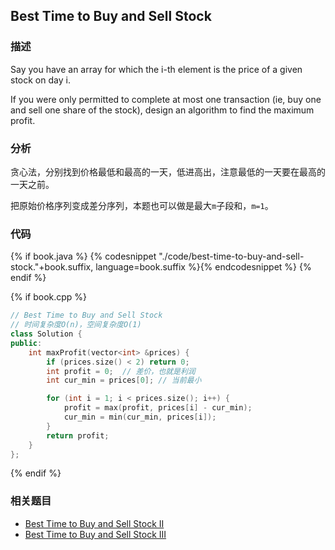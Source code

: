## Best Time to Buy and Sell Stock


### 描述

Say you have an array for which the i-th element is the price of a given stock on day i.

If you were only permitted to complete at    most one transaction (ie, buy one and sell one share of the stock), design an algorithm to find the maximum profit.


### 分析

贪心法，分别找到价格最低和最高的一天，低进高出，注意最低的一天要在最高的一天之前。

把原始价格序列变成差分序列，本题也可以做是最大`m`子段和，`m=1`。

### 代码

{% if book.java %}
{% codesnippet "./code/best-time-to-buy-and-sell-stock."+book.suffix, language=book.suffix %}{% endcodesnippet %}
{% endif %}

{% if book.cpp %}
```cpp
// Best Time to Buy and Sell Stock
// 时间复杂度O(n)，空间复杂度O(1)
class Solution {
public:
    int maxProfit(vector<int> &prices) {
        if (prices.size() < 2) return 0;
        int profit = 0;  // 差价，也就是利润
        int cur_min = prices[0]; // 当前最小

        for (int i = 1; i < prices.size(); i++) {
            profit = max(profit, prices[i] - cur_min);
            cur_min = min(cur_min, prices[i]);
        }
        return profit;
    }
};
```
{% endif %}


### 相关题目

* [Best Time to Buy and Sell Stock II](best-time-to-buy-and-sell-stock-ii.md)
* [Best Time to Buy and Sell Stock III](../dp/best-time-to-buy-and-sell-stock-iii.md)
